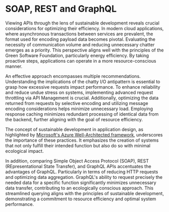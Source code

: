 # SOAP, REST and GraphQL

Viewing APIs through the lens of sustainable development reveals crucial considerations for optimizing their efficiency. In modern cloud applications, where asynchronous transactions between services are prevalent, the format used for encoding payload data becomes pivotal. Evaluating the necessity of communication volume and reducing unnecessary chatter emerges as a priority. This perspective aligns well with the principles of the Green Software Foundation, particularly energy efficiency. By taking proactive steps, applications can operate in a more resource-conscious manner.

An effective approach encompasses multiple recommendations. Understanding the implications of the chatty I/O antipattern is essential to grasp how excessive requests impact performance. To enhance reliability and reduce undue stress on systems, implementing advanced request throttling via API Management is crucial. Additionally, optimizing the data returned from requests by selective encoding and utilizing message encoding considerations helps minimize unnecessary load. Employing response caching minimizes redundant processing of identical data from the backend, further aligning with the goal of resource efficiency.

The concept of sustainable development in application design, as highlighted by [Microsoft's Azure Well-Architected framework](https://learn.microsoft.com/en-us/azure/well-architected/sustainability/sustainability-application-design), underscores the importance of these practices. It emphasizes the creation of systems that not only fulfill their intended function but also do so with minimal ecological impact.

In addition, comparing Simple Object Access Protocol (SOAP), REST (REpresentational State Transfer), and GraphQL APIs accentuates the advantages of GraphQL. Particularly in terms of reducing HTTP requests and optimizing data aggregation. GraphQL's ability to request precisely the needed data for a specific function significantly minimizes unnecessary data transfer, contributing to an ecologically conscious approach. This streamlined querying aligns with the principles of sustainable development, demonstrating a commitment to resource efficiency and optimal system performance.
